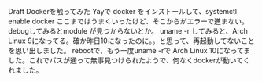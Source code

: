 Draft
Dockerを触ってみた
Yayで docker をインストールして、systemctl enable docker
ここまではうまくいったけど、そこからがエラーで進まない。debugしてみるとmodule が見つからないとか。
uname -r
してみると、Arch Linux 9になってる。確か昨日10になったのに。。と思って、再起動してないことを思い出しました。
rebootで、もう一度uname -rで Arch Linux 10になってました。これでパスが通って無事見つけられたようで、何なくdockerが動いてくれました。